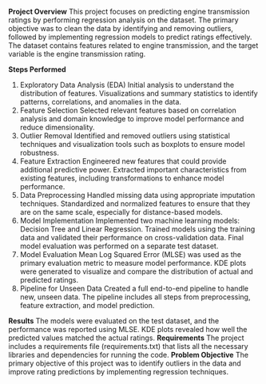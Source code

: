 **Project Overview**
This project focuses on predicting engine transmission ratings by performing regression analysis on the dataset. The primary objective was to clean the data by identifying and removing outliers, followed by implementing regression models to predict ratings effectively. The dataset contains features related to engine transmission, and the target variable is the engine transmission rating.

**Steps Performed**
1. Exploratory Data Analysis (EDA)
Initial analysis to understand the distribution of features.
Visualizations and summary statistics to identify patterns, correlations, and anomalies in the data.
2. Feature Selection
Selected relevant features based on correlation analysis and domain knowledge to improve model performance and reduce dimensionality.
3. Outlier Removal
Identified and removed outliers using statistical techniques and visualization tools such as boxplots to ensure model robustness.
4. Feature Extraction
Engineered new features that could provide additional predictive power.
Extracted important characteristics from existing features, including transformations to enhance model performance.
5. Data Preprocessing
Handled missing data using appropriate imputation techniques.
Standardized and normalized features to ensure that they are on the same scale, especially for distance-based models.
6. Model Implementation
Implemented two machine learning models: Decision Tree and Linear Regression.
Trained models using the training data and validated their performance on cross-validation data.
Final model evaluation was performed on a separate test dataset.
7. Model Evaluation
Mean Log Squared Error (MLSE) was used as the primary evaluation metric to measure model performance.
KDE plots were generated to visualize and compare the distribution of actual and predicted ratings.
8. Pipeline for Unseen Data
Created a full end-to-end pipeline to handle new, unseen data.
The pipeline includes all steps from preprocessing, feature extraction, and model prediction.

**Results**
The models were evaluated on the test dataset, and the performance was reported using MLSE.
KDE plots revealed how well the predicted values matched the actual ratings.
**Requirements**
The project includes a requirements file (requirements.txt) that lists all the necessary libraries and dependencies for running the code.
**Problem Objective**
The primary objective of this project was to identify outliers in the data and improve rating predictions by implementing regression techniques.
